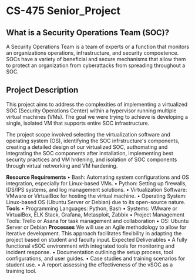# CS-475 Senior_Project

## What is a Security Operations Team (SOC)?

A Security Operations Team is a team of experts or a function that monitors an organizations operations, infrastructure, and security compoetence. SOCs have a variety of beneficial and secure mechanisms that allow them to protect an organization from cyberattacks from spreading throughout a SOC.

## Project Description

This project aims to address the complexities of implementing a virtualized SOC (Security Operations Center) within a hypervisor running multiple virtual machines (VMs). The goal we were trying to achieve is developing a single, isolated VM that supports entire SOC infrastructure.

The project scope involved selecting the virtualization software and operating system (OS), identifying the SOC infrstructure's components, creating a detailed design of our virtualized SOC, authomating and integrating the SOC components after installation, implementing best security practices and VM hrdening, and isolation of SOC components through virtual networking and VM hardening.

**Resource Requirements**
• Bash: Automating system configurations and OS integration, especially for Linux-based VMs.
• Python: Setting up firewalls, IDS/IPS systems, and log management solutions.
• Virtualization Software: VMware or VirtualBox for hosting the virtual machine.
• Operating System: Linux-based OS (Ubuntu Server or Debian) due to its open-source nature.
**Tools**
• Programming Languages: Python, Bash
• Systems: VMware or VirtualBox, ELK Stack, Grafana, Metasploit, Zabbix
• Project Management Tools: Trello or Asana for task management and collaboration
• OS: Ubuntu Server or Debian
**Processes**
We will use an Agile methodology to allow for iterative development. This approach facilitates flexibility
in adapting the project based on student and faculty input.
Expected Deliverables
• A fully functional vSOC environment with integrated tools for monitoring and incident response.
• Documentation outlining the setup process, tool configurations, and user guides.
• Case studies and training scenarios for student use.
• A report assessing the effectiveness of the vSOC as a training tool.
